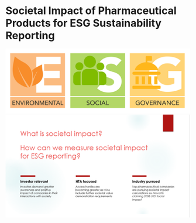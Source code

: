 # Societal Impact of Pharmaceutical Products for ESG Sustainability Reporting

![ESG](https://github.com/woonsupkim/BurdenofCare/blob/main/ESG.png)
![1](https://github.com/woonsupkim/BurdenofCare/blob/main/PPT/1.png)
